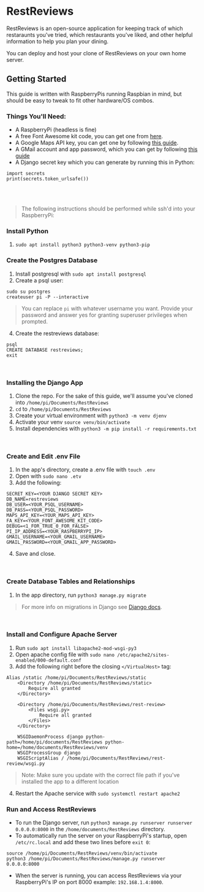 # RestReviews

RestReviews is an open-source application for keeping track of which restaraunts you've tried, which restaurants you've liked, and other helpful information to help you plan your dining. 

You can deploy and host your clone of RestReviews on your own home server. 

## Getting Started
This guide is written with RaspberryPis running Raspbian in mind, but should be easy to tweak to fit other hardware/OS combos. 

### Things You'll Need:
* A RaspberryPi (headless is fine)
* A free Font Awesome kit code, you can get one from [here](https://fontawesome.com/start).
* A Google Maps API key, you can get one by following [this guide](https://developers.google.com/maps/documentation/javascript/get-api-key).
* A GMail account and app password, which you can get by following [this guide](https://support.google.com/accounts/answer/185833?hl=en)
* A Django secret key which you can generate by running this in Python:
```
import secrets
print(secrets.token_urlsafe())
```

<br>
<br>

>The following instructions should be performed while ssh'd into your RaspberryPi:


### Install Python
1. `sudo apt install python3 python3-venv python3-pip`

### Create the Postgres Database
1. Install postgresql with `sudo apt install postgresql`
2. Create a psql user:
```
sudo su postgres
createuser pi -P --interactive
```
>You can replace `pi` with whatever username you want. Provide your password and answer yes for granting superuser privileges when prompted.
4. Create the restreviews database:
```
psql
CREATE DATABASE restreviews;
exit
```

<br>

### Installing the Django App
1. Clone the repo. For the sake of this guide, we'll assume you've cloned into  `/home/pi/Documents/RestReviews`
2. `cd` to `/home/pi/Documents/RestReviews`
3. Create your virtual environment with `python3 -m venv djenv`
4. Activate your venv `source venv/bin/activate`
5. Install dependencies with `python3 -m pip install -r requirements.txt`

<br>

### Create and Edit .env  File
1. In the app's directory, create a .env file with `touch .env`
2. Open with `sudo nano .etv`
3. Add the following:
```
SECRET_KEY=<YOUR DJANGO SECRET KEY>
DB_NAME=restreviews
DB_USER=<YOUR_PSQL_USERNAME>
DB_PASS=<YOUR_PSQL_PASSWORD>
MAPS_API_KEY=<YOUR_MAPS_API_KEY>
FA_KEY=<YOUR_FONT_AWESOME_KIT_CODE>
DEBUG=<1_FOR_TRUE_0_FOR_FALSE>
PI_IP_ADDRESS=<YOUR_RASPBERRYPI_IP>
GMAIL_USERNAME=<YOUR_GMAIL_USERNAME>
GMAIL_PASSWORD=<YOUR_GMAIL_APP_PASSWORD>
```
4. Save and close.

<br>

### Create Database Tables and Relationships
1. In the app directory, run `python3 manage.py migrate`
>For more info on migrations in Django see [Django docs](https://docs.djangoproject.com/en/4.1/topics/migrations/).

<br>

### Install and Configure Apache Server
1. Run `sudo apt install libapache2-mod-wsgi-py3`
2. Open apache config file with `sudo nano /etc/apache2/sites-enabled/000-default.conf`
3. Add the following right before the closing `</VirtualHost>` tag:
```
Alias /static /home/pi/Documents/RestReviews/static
    <Directory /home/pi/Documents/RestReviews/static>
        Require all granted
    </Directory>

    <Directory /home/pi/Documents/RestReviews/rest-review>
        <Files wsgi.py>
            Require all granted
        </Files>
    </Directory>

    WSGIDaemonProcess django python-path=/home/pi/documents/RestReviews python-home=/home/documents/RestReviews/venv
    WSGIProcessGroup django
    WSGIScriptAlias / /home/pi/Documents/RestReviews/rest-review/wsgi.py
```

>Note: Make sure you update with the correct file path if you've installed the app to a different location

4. Restart the Apache service with `sudo systemctl restart apache2`


### Run and Access RestReviews
* To run the Django server, run `python3 manage.py runserver runserver 0.0.0.0:8000` in the `/home/documents/RestReviews` directory.
* To automatically run the server on your RaspberryPi's startup, open `/etc/rc.local` and add these two lines before `exit 0`: 
```
source /home/pi/Documents/RestReviews/venv/bin/activate
python3 /home/pi/Documents/RestReviews/manage.py runserver 0.0.0.0:8000
```
* When the server is running, you can access RestReviews via your RaspberryPi's IP on port 8000 example: `192.168.1.4:8000`.



